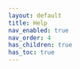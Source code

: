 ```yaml
---
layout: default
title: Help
nav_enabled: true
nav_order: 4
has_children: true
has_toc: true
---
```

